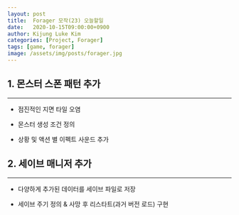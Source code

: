 ```yaml
---
layout: post
title:  Forager 모작(23) 오늘할일
date:   2020-10-15T09:00:00+0900
author: Kijung Luke Kim
categories: [Project, Forager]
tags: [game, forager]
image: /assets/img/posts/forager.jpg
---
```


## 1. 몬스터 스폰 패턴 추가
---
 
- 점진적인 지면 타일 오염

- 몬스터 생성 조건 정의

- 상황 및 액션 별 이펙트 사운드 추가

## 2. 세이브 매니저 추가  
---

- 다양하게 추가된 데이터를 세이브 파일로 저장

- 세이브 주기 정의 & 사망 후 리스타트(과거 버전 로드) 구현
